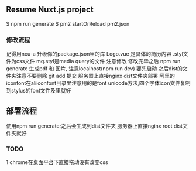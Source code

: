 ## Resume Nuxt.js project

$ npm run generate
$ pm2 startOrReload pm2.json

### 修改流程
记得用ncu-a 升级你的package.json里的库
Logo.vue 是具体的简历内容
.styl文件为css文件 mq.styl是media query的文件 注意修改
修改完毕之后 npm run generate 生成pdf 和 图片, 注意localhost(npm run dev) 要先启动
之后dist的文件夹注意不要删除 git add 提交
服务器上直接nginx dist文件夹部署
阿里的iconfont在aliiconfont目录里注意用的是font unicode方法,四个字体icon文件复制到stylus的font文件及里就好

## 部署流程
使用npm run generate;之后会生成到dist文件夹 服务器上直接nginx root dist文件夹就好

### TODO
1 chrome在桌面平台下直接拖动没有改变css
